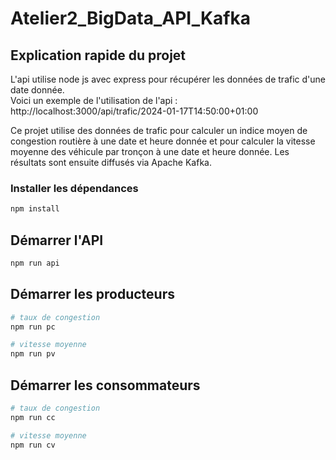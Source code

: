# Atelier2_BigData_API_Kafka

## Explication rapide du projet

L'api utilise node js avec express pour récupérer les données de trafic d'une date donnée.<br>
Voici un exemple de l'utilisation de l'api : http://localhost:3000/api/trafic/2024-01-17T14:50:00+01:00

Ce projet utilise des données de trafic pour calculer un indice moyen de congestion routière à une date et heure donnée et pour calculer la vitesse moyenne des véhicule par tronçon à une date et heure donnée. Les résultats sont ensuite diffusés via Apache Kafka.

### Installer les dépendances

```bash
npm install
```

## Démarrer l'API

```bash
npm run api
```

## Démarrer les producteurs

```bash
# taux de congestion
npm run pc

# vitesse moyenne
npm run pv
```

## Démarrer les consommateurs

```bash
# taux de congestion
npm run cc

# vitesse moyenne
npm run cv
```
